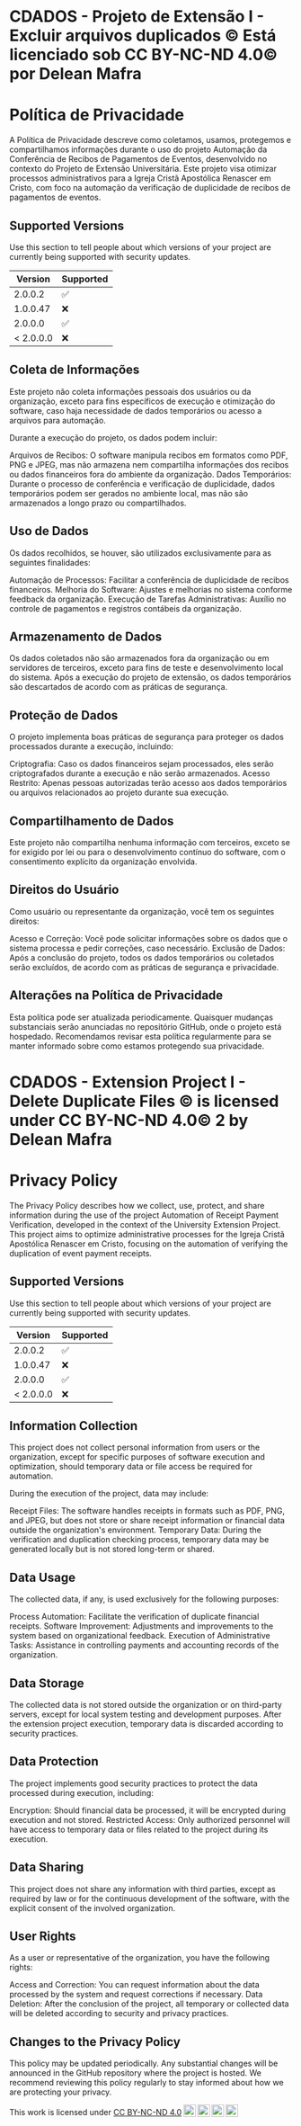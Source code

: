 # CDADOS - Projeto de Extensão I - Excluir arquivos duplicados © Está licenciado sob CC BY-NC-ND 4.0© por Delean Mafra 

# Política de Privacidade

A Política de Privacidade descreve como coletamos, usamos, protegemos e compartilhamos informações durante o uso do projeto Automação da Conferência de Recibos de Pagamentos de Eventos, desenvolvido no contexto do Projeto de Extensão Universitária. Este projeto visa otimizar processos administrativos para a Igreja Cristã Apostólica Renascer em Cristo, com foco na automação da verificação de duplicidade de recibos de pagamentos de eventos.



## Supported Versions

Use this section to tell people about which versions of your project are
currently being supported with security updates.

| Version | Supported          |
| ------- | ------------------ |
| 2.0.0.2   | :white_check_mark: |
| 1.0.0.47  | :x:                |
| 2.0.0.0   | :white_check_mark: |
| < 2.0.0.0  | :x:                |

## Coleta de Informações


Este projeto não coleta informações pessoais dos usuários ou da organização, exceto para fins específicos de execução e otimização do software, caso haja necessidade de dados temporários ou acesso a arquivos para automação.

Durante a execução do projeto, os dados podem incluir:

Arquivos de Recibos: O software manipula recibos em formatos como PDF, PNG e JPEG, mas não armazena nem compartilha informações dos recibos ou dados financeiros fora do ambiente da organização.
Dados Temporários: Durante o processo de conferência e verificação de duplicidade, dados temporários podem ser gerados no ambiente local, mas não são armazenados a longo prazo ou compartilhados.


## Uso de Dados

Os dados recolhidos, se houver, são utilizados exclusivamente para as seguintes finalidades:

Automação de Processos: Facilitar a conferência de duplicidade de recibos financeiros.
Melhoria do Software: Ajustes e melhorias no sistema conforme feedback da organização.
Execução de Tarefas Administrativas: Auxílio no controle de pagamentos e registros contábeis da organização.


## Armazenamento de Dados

Os dados coletados não são armazenados fora da organização ou em servidores de terceiros, exceto para fins de teste e desenvolvimento local do sistema. Após a execução do projeto de extensão, os dados temporários são descartados de acordo com as práticas de segurança.

## Proteção de Dados

O projeto implementa boas práticas de segurança para proteger os dados processados durante a execução, incluindo:

Criptografia: Caso os dados financeiros sejam processados, eles serão criptografados durante a execução e não serão armazenados.
Acesso Restrito: Apenas pessoas autorizadas terão acesso aos dados temporários ou arquivos relacionados ao projeto durante sua execução.


## Compartilhamento de Dados

Este projeto não compartilha nenhuma informação com terceiros, exceto se for exigido por lei ou para o desenvolvimento contínuo do software, com o consentimento explícito da organização envolvida.

## Direitos do Usuário

Como usuário ou representante da organização, você tem os seguintes direitos:

Acesso e Correção: Você pode solicitar informações sobre os dados que o sistema processa e pedir correções, caso necessário.
Exclusão de Dados: Após a conclusão do projeto, todos os dados temporários ou coletados serão excluídos, de acordo com as práticas de segurança e privacidade.

## Alterações na Política de Privacidade

Esta política pode ser atualizada periodicamente. Quaisquer mudanças substanciais serão anunciadas no repositório GitHub, onde o projeto está hospedado. Recomendamos revisar esta política regularmente para se manter informado sobre como estamos protegendo sua privacidade.

# CDADOS - Extension Project I - Delete Duplicate Files © is licensed under CC BY-NC-ND 4.0© 2 by Delean Mafra

# Privacy Policy

The Privacy Policy describes how we collect, use, protect, and share information during the use of the project Automation of Receipt Payment Verification, developed in the context of the University Extension Project. This project aims to optimize administrative processes for the Igreja Cristã Apostólica Renascer em Cristo, focusing on the automation of verifying the duplication of event payment receipts.

## Supported Versions

Use this section to tell people about which versions of your project are
currently being supported with security updates.

| Version | Supported          |
| ------- | ------------------ |
| 2.0.0.2   | :white_check_mark: |
| 1.0.0.47  | :x:                |
| 2.0.0.0   | :white_check_mark: |
| < 2.0.0.0  | :x:                |

## Information Collection

This project does not collect personal information from users or the organization, except for specific purposes of software execution and optimization, should temporary data or file access be required for automation.

During the execution of the project, data may include:

Receipt Files: The software handles receipts in formats such as PDF, PNG, and JPEG, but does not store or share receipt information or financial data outside the organization's environment.
Temporary Data: During the verification and duplication checking process, temporary data may be generated locally but is not stored long-term or shared.

## Data Usage

The collected data, if any, is used exclusively for the following purposes:

Process Automation: Facilitate the verification of duplicate financial receipts.
Software Improvement: Adjustments and improvements to the system based on organizational feedback.
Execution of Administrative Tasks: Assistance in controlling payments and accounting records of the organization.

## Data Storage

The collected data is not stored outside the organization or on third-party servers, except for local system testing and development purposes. After the extension project execution, temporary data is discarded according to security practices.

## Data Protection

The project implements good security practices to protect the data processed during execution, including:

Encryption: Should financial data be processed, it will be encrypted during execution and not stored.
Restricted Access: Only authorized personnel will have access to temporary data or files related to the project during its execution.

## Data Sharing

This project does not share any information with third parties, except as required by law or for the continuous development of the software, with the explicit consent of the involved organization.

## User Rights

As a user or representative of the organization, you have the following rights:

Access and Correction: You can request information about the data processed by the system and request corrections if necessary.
Data Deletion: After the conclusion of the project, all temporary or collected data will be deleted according to security and privacy practices.

## Changes to the Privacy Policy

This policy may be updated periodically. Any substantial changes will be announced in the GitHub repository where the project is hosted. We recommend reviewing this policy regularly to stay informed about how we are protecting your privacy.

<p xmlns:cc="http://creativecommons.org/ns#" >This work is licensed under <a href="https://creativecommons.org/licenses/by-nc-nd/4.0/?ref=chooser-v1" target="_blank" rel="license noopener noreferrer" style="display:inline-block;">CC BY-NC-ND 4.0<img style="height:22px!important;margin-left:3px;vertical-align:text-bottom;" src="https://mirrors.creativecommons.org/presskit/icons/cc.svg?ref=chooser-v1" alt=""><img style="height:22px!important;margin-left:3px;vertical-align:text-bottom;" src="https://mirrors.creativecommons.org/presskit/icons/by.svg?ref=chooser-v1" alt=""><img style="height:22px!important;margin-left:3px;vertical-align:text-bottom;" src="https://mirrors.creativecommons.org/presskit/icons/nc.svg?ref=chooser-v1" alt=""><img style="height:22px!important;margin-left:3px;vertical-align:text-bottom;" src="https://mirrors.creativecommons.org/presskit/icons/nd.svg?ref=chooser-v1" alt=""></a></p>

